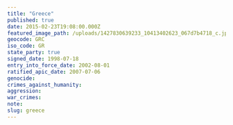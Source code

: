 ```yaml
---
title: "Greece"
published: true
date: 2015-02-23T19:08:00.000Z
featured_image_path: /uploads/1427830639233_10413402623_067d7b4718_c.jpg
geocode: GRC
iso_code: GR
state_party: true
signed_date: 1998-07-18
entry_into_force_date: 2002-08-01
ratified_apic_date: 2007-07-06
genocide:
crimes_against_humanity:
aggression:
war_crimes:
note:
slug: greece
---
```

